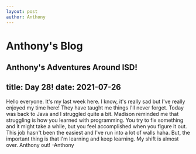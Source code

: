```yaml
---
layout: post
author: Anthony
---
```

# Anthony's Blog
Anthony's Adventures Around ISD!
---

title: Day 28!
date:  2021-07-26
---
Hello everyone. It's my last week here. I know, it's really sad but I've really enjoyed my time here! They have taught me things I'll never forget. Today was back to Java and I struggled quite a bit. Madison reminded me that struggling is how you learned with programming. You try to fix something and it might take a while, but you feel accomplished when you figure it out. This job hasn't been the easiest and I've run into a lot of walls haha. But, the important thing is that I'm learning and keep learning. My shift is almost over. Anthony out! -Anthony